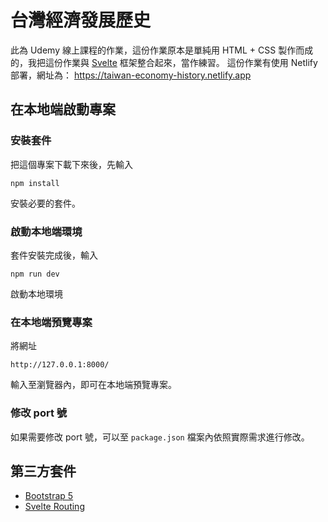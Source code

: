 # 台灣經濟發展歷史

此為 Udemy 線上課程的作業，這份作業原本是單純用 HTML + CSS 製作而成的，我把這份作業與 [Svelte](https://svelte.dev/) 框架整合起來，當作練習。
這份作業有使用 Netlify 部署，網址為：
https://taiwan-economy-history.netlify.app

## 在本地端啟動專案

### 安裝套件

把這個專案下載下來後，先輸入

`npm install`

安裝必要的套件。

### 啟動本地端環境

套件安裝完成後，輸入

`npm run dev`

啟動本地環境

### 在本地端預覽專案

將網址

`http://127.0.0.1:8000/`

輸入至瀏覽器內，即可在本地端預覽專案。

### 修改 port 號

如果需要修改 port 號，可以至 `package.json` 檔案內依照實際需求進行修改。

## 第三方套件

 - [Bootstrap 5](https://getbootstrap.com/)
 - [Svelte Routing](https://github.com/EmilTholin/svelte-routing)